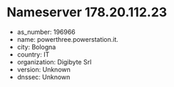 # Nameserver 178.20.112.23

* as_number: 196966
* name: powerthree.powerstation.it.
* city: Bologna
* country: IT
* organization: Digibyte Srl
* version: Unknown
* dnssec: Unknown
